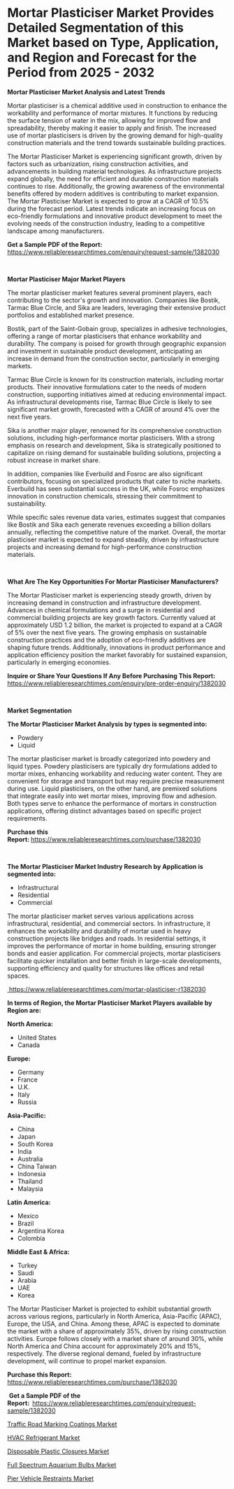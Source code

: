 <p><h1>Mortar Plasticiser Market Provides Detailed Segmentation of this Market based on Type, Application, and Region and Forecast for the Period from 2025 - 2032</h1></p><p><strong>Mortar Plasticiser Market Analysis and Latest Trends</strong></p>
<p><p>Mortar plasticiser is a chemical additive used in construction to enhance the workability and performance of mortar mixtures. It functions by reducing the surface tension of water in the mix, allowing for improved flow and spreadability, thereby making it easier to apply and finish. The increased use of mortar plasticisers is driven by the growing demand for high-quality construction materials and the trend towards sustainable building practices.</p><p>The Mortar Plasticiser Market is experiencing significant growth, driven by factors such as urbanization, rising construction activities, and advancements in building material technologies. As infrastructure projects expand globally, the need for efficient and durable construction materials continues to rise. Additionally, the growing awareness of the environmental benefits offered by modern additives is contributing to market expansion. The Mortar Plasticiser Market is expected to grow at a CAGR of 10.5% during the forecast period. Latest trends indicate an increasing focus on eco-friendly formulations and innovative product development to meet the evolving needs of the construction industry, leading to a competitive landscape among manufacturers.</p></p>
<p><strong>Get a Sample PDF of the Report:&nbsp;</strong> <a href="https://www.reliableresearchtimes.com/enquiry/request-sample/1382030?utm_campaign=2175&utm_medium=2&utm_source=Github&utm_content=ia&utm_term=30012025&utm_id=mortar-plasticiser">https://www.reliableresearchtimes.com/enquiry/request-sample/1382030</a></p>
<p>&nbsp;</p>
<p><strong>Mortar Plasticiser Major Market Players</strong></p>
<p><p>The mortar plasticiser market features several prominent players, each contributing to the sector's growth and innovation. Companies like Bostik, Tarmac Blue Circle, and Sika are leaders, leveraging their extensive product portfolios and established market presence. </p><p>Bostik, part of the Saint-Gobain group, specializes in adhesive technologies, offering a range of mortar plasticisers that enhance workability and durability. The company is poised for growth through geographic expansion and investment in sustainable product development, anticipating an increase in demand from the construction sector, particularly in emerging markets.</p><p>Tarmac Blue Circle is known for its construction materials, including mortar products. Their innovative formulations cater to the needs of modern construction, supporting initiatives aimed at reducing environmental impact. As infrastructural developments rise, Tarmac Blue Circle is likely to see significant market growth, forecasted with a CAGR of around 4% over the next five years.</p><p>Sika is another major player, renowned for its comprehensive construction solutions, including high-performance mortar plasticisers. With a strong emphasis on research and development, Sika is strategically positioned to capitalize on rising demand for sustainable building solutions, projecting a robust increase in market share.</p><p>In addition, companies like Everbuild and Fosroc are also significant contributors, focusing on specialized products that cater to niche markets. Everbuild has seen substantial success in the UK, while Fosroc emphasizes innovation in construction chemicals, stressing their commitment to sustainability.</p><p>While specific sales revenue data varies, estimates suggest that companies like Bostik and Sika each generate revenues exceeding a billion dollars annually, reflecting the competitive nature of the market. Overall, the mortar plasticiser market is expected to expand steadily, driven by infrastructure projects and increasing demand for high-performance construction materials.</p></p>
<p>&nbsp;</p>
<p><strong>What Are The Key Opportunities For Mortar Plasticiser Manufacturers?</strong></p>
<p><p>The Mortar Plasticiser market is experiencing steady growth, driven by increasing demand in construction and infrastructure development. Advances in chemical formulations and a surge in residential and commercial building projects are key growth factors. Currently valued at approximately USD 1.2 billion, the market is projected to expand at a CAGR of 5% over the next five years. The growing emphasis on sustainable construction practices and the adoption of eco-friendly additives are shaping future trends. Additionally, innovations in product performance and application efficiency position the market favorably for sustained expansion, particularly in emerging economies.</p></p>
<p><strong>Inquire or Share Your Questions If Any Before Purchasing This Report:</strong> <a href="https://www.reliableresearchtimes.com/enquiry/pre-order-enquiry/1382030?utm_campaign=2175&utm_medium=2&utm_source=Github&utm_content=ia&utm_term=30012025&utm_id=mortar-plasticiser">https://www.reliableresearchtimes.com/enquiry/pre-order-enquiry/1382030</a></p>
<p>&nbsp;</p>
<p><strong>Market Segmentation</strong></p>
<p><strong>The Mortar Plasticiser Market Analysis by types is segmented into:</strong></p>
<p><ul><li>Powdery</li><li>Liquid</li></ul></p>
<p><p>The mortar plasticiser market is broadly categorized into powdery and liquid types. Powdery plasticisers are typically dry formulations added to mortar mixes, enhancing workability and reducing water content. They are convenient for storage and transport but may require precise measurement during use. Liquid plasticisers, on the other hand, are premixed solutions that integrate easily into wet mortar mixes, improving flow and adhesion. Both types serve to enhance the performance of mortars in construction applications, offering distinct advantages based on specific project requirements.</p></p>
<p><strong>Purchase this Report:&nbsp;</strong><a href="https://www.reliableresearchtimes.com/purchase/1382030?utm_campaign=2175&utm_medium=2&utm_source=Github&utm_content=ia&utm_term=30012025&utm_id=mortar-plasticiser">https://www.reliableresearchtimes.com/purchase/1382030</a></p>
<p>&nbsp;</p>
<p><strong>The Mortar Plasticiser Market Industry Research by Application is segmented into:</strong></p>
<p><ul><li>Infrastructural</li><li>Residential</li><li>Commercial</li></ul></p>
<p><p>The mortar plasticiser market serves various applications across infrastructural, residential, and commercial sectors. In infrastructure, it enhances the workability and durability of mortar used in heavy construction projects like bridges and roads. In residential settings, it improves the performance of mortar in home building, ensuring stronger bonds and easier application. For commercial projects, mortar plasticisers facilitate quicker installation and better finish in large-scale developments, supporting efficiency and quality for structures like offices and retail spaces.</p></p>
<p><a href="https://www.reliableresearchtimes.com/mortar-plasticiser-r1382030?utm_campaign=2175&utm_medium=2&utm_source=Github&utm_content=ia&utm_term=30012025&utm_id=mortar-plasticiser">&nbsp;https://www.reliableresearchtimes.com/mortar-plasticiser-r1382030</a></p>
<p><strong>In terms of Region, the Mortar Plasticiser Market Players available by Region are:</strong></p>
<p>
    <p> <strong> North America: </strong>
        <ul>
            <li>United States</li>
            <li>Canada</li>
        </ul>
        </p> 
    <p> <strong> Europe: </strong>
        <ul>
            <li>Germany</li>
            <li>France</li>
            <li>U.K.</li>
            <li>Italy</li>
            <li>Russia</li>
        </ul>
        </p> 
    <p> <strong> Asia-Pacific: </strong>
        <ul>
            <li>China</li>
            <li>Japan</li>
            <li>South Korea</li>
            <li>India</li>
            <li>Australia</li>
            <li>China Taiwan</li>
            <li>Indonesia</li>
            <li>Thailand</li>
            <li>Malaysia</li>
        </ul>
        </p> 
    <p> <strong> Latin America: </strong>
        <ul>
            <li>Mexico</li>
            <li>Brazil</li>
            <li>Argentina Korea</li>
            <li>Colombia</li>
        </ul>
        </p> 
    <p> <strong> Middle East & Africa: </strong>
        <ul>
            <li>Turkey</li>
            <li>Saudi</li>
            <li>Arabia</li>
            <li>UAE</li>
            <li>Korea</li>
        </ul>
    </p>
    </p>
<p><p>The Mortar Plasticiser Market is projected to exhibit substantial growth across various regions, particularly in North America, Asia-Pacific (APAC), Europe, the USA, and China. Among these, APAC is expected to dominate the market with a share of approximately 35%, driven by rising construction activities. Europe follows closely with a market share of around 30%, while North America and China account for approximately 20% and 15%, respectively. The diverse regional demand, fueled by infrastructure development, will continue to propel market expansion.</p></p>
<p><strong>Purchase this Report: </strong><a href="https://www.reliableresearchtimes.com/purchase/1382030?utm_campaign=2175&utm_medium=2&utm_source=Github&utm_content=ia&utm_term=30012025&utm_id=mortar-plasticiser">https://www.reliableresearchtimes.com/purchase/1382030</a></p>
<p>&nbsp;<strong>Get a Sample PDF of the Report:&nbsp;&nbsp;</strong><a href="https://www.reliableresearchtimes.com/enquiry/request-sample/1382030?utm_campaign=2175&utm_medium=2&utm_source=Github&utm_content=ia&utm_term=30012025&utm_id=mortar-plasticiser">https://www.reliableresearchtimes.com/enquiry/request-sample/1382030</a></p>
<p><strong></strong></p>
<p><p><a href="https://github.com/waverlyam689/Market-Research-Report-List-1/blob/main/traffic-road-marking-coatings-market.md?utm_campaign=2175&utm_medium=2&utm_source=Github&utm_content=ia&utm_term=30012025&utm_id=mortar-plasticiser">Traffic Road Marking Coatings Market</a></p><p><a href="https://github.com/barnickclara79/Market-Research-Report-List-1/blob/main/hvac-refrigerant-market.md?utm_campaign=2175&utm_medium=2&utm_source=Github&utm_content=ia&utm_term=30012025&utm_id=mortar-plasticiser">HVAC Refrigerant Market</a></p><p><a href="https://www.linkedin.com/pulse/empowering-stakeholders-insights-from-disposable-plastic-mokdc?utm_campaign=2175&utm_medium=2&utm_source=Github&utm_content=ia&utm_term=30012025&utm_id=mortar-plasticiser">Disposable Plastic Closures Market</a></p><p><a href="https://www.linkedin.com/pulse/evaluating-profitability-growth-full-spectrum-aquarium-fli3f?utm_campaign=2175&utm_medium=2&utm_source=Github&utm_content=ia&utm_term=30012025&utm_id=mortar-plasticiser">Full Spectrum Aquarium Bulbs Market</a></p><p><a href="https://www.linkedin.com/pulse/pier-vehicle-restraints-market-report-mines-projected-cagr-41-kgytf?utm_campaign=2175&utm_medium=2&utm_source=Github&utm_content=ia&utm_term=30012025&utm_id=mortar-plasticiser">Pier Vehicle Restraints Market</a></p></p>